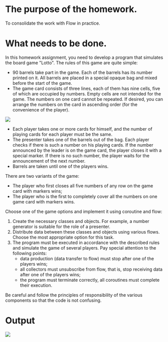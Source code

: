 # The purpose of the homework.
To consolidate the work with Flow in practice.

# What needs to be done.
In this homework assignment, you need to develop a program that simulates the board game "Lotto". The rules of this game are quite simple:

- 90 barrels take part in the game. Each of the barrels has its number printed on it. All barrels are placed in a special opaque bag and mixed before the start of the game.
- The game card consists of three lines, each of them has nine cells, five of which are occupied by numbers. Empty cells are not intended for the game. The numbers on one card cannot be repeated. If desired, you can arrange the numbers on the card in ascending order (for the convenience of the player).

![](https://github.com/user-attachments/assets/21c79e4e-5206-4cee-a5aa-d52a68606a84)

- Each player takes one or more cards for himself, and the number of playing cards for each player must be the same. 
- The presenter takes one of the barrels out of the bag. Each player checks if there is such a number on his playing cards. If the number announced by the leader is on the game card, the player closes it with a special marker. If there is no such number, the player waits for the announcement of the next number.
- Barrels are taken until one of the players wins.

There are two variants of the game:

- The player who first closes all five numbers of any row on the game card with markers wins;
- The player who is the first to completely cover all the numbers on one game card with markers wins.

Choose one of the game options and implement it using coroutine and flow:

1. Create the necessary classes and objects. For example, a number generator is suitable for the role of a presenter.
2. Distribute data between these classes and objects using various flows. Choose the most appropriate option for this task.
3. The program must be executed in accordance with the described rules and simulate the game of several players. Pay special attention to the following points:
    - data production (data transfer to flow) must stop after one of the players wins;
    - all collectors must unsubscribe from flow, that is, stop receiving data after one of the players wins;
    - the program must terminate correctly, all coroutines must complete their execution.

Be careful and follow the principles of responsibility of the various components so that the code is not confusing.

# Output
![](https://github.com/user-attachments/assets/1d1d98b1-9900-43b4-91c3-d38ec4509344)
